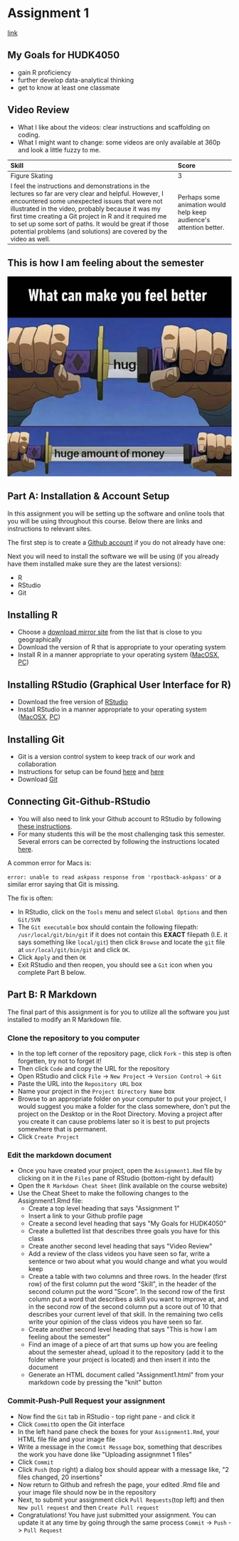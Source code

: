 # Assignment 1
[link](https://github.com/Cypress2019) 

## My Goals for HUDK4050
* gain R proficiency
* further develop data-analytical thinking
* get to know at least one classmate

## Video Review
* What I like about the videos: clear instructions and scaffolding on coding. 
* What I might want to change: some videos are only available at 360p and look a little fuzzy to me. 


|Skill           |              Score|
|:---------------|:------------------|
|Figure Skating  |                3  |
| I feel the instructions and demonstrations in the lectures so far are very clear and helpful. However, I encountered some unexpected issues that were not illustrated in the video, probably because it was my first time creating a Git project in R and it required me to set up some sort of paths. It would be great if those potential problems (and solutions) are covered by the video as well.   | Perhaps some animation would help keep audience's attention better. |


## This is how I am feeling about the semester

![My Feelings](https://github.com/Cypress2019/assignment1/blob/master/q.jpg)

## Part A: Installation & Account Setup

In this assignment you will be setting up the software and online tools that you will be using throughout this course. Below there are links and instructions to relevant sites.

The first step is to create a [Github account](https://github.com/join?source=header) if you do not already have one: 

Next you will need to install the software we will be using (if you already have them installed make sure they are the latest versions):
   * R
   * RStudio
   * Git
   
## Installing R
* Choose a [download mirror site](https://cran.r-project.org/mirrors.html) from the list that is close to you geographically  
* Download the version of R that is appropriate to your operating system
* Install R in a manner appropriate to your operating system ([MacOSX](https://youtu.be/Ywj6yNfc5nM), [PC](https://youtu.be/5ZbjUEg4a1g))

## Installing RStudio (Graphical User Interface for R)
* Download the free version of [RStudio](https://www.rstudio.com/products/rstudio/download/)
* Install RStudio in a manner appropriate to your operating system ([MacOSX](https://youtu.be/Ywj6yNfc5nM), [PC](https://youtu.be/5ZbjUEg4a1g))

## Installing Git
* Git is a version control system to keep track of our work and collaboration
* Instructions for setup can be found [here](https://help.github.com/articles/set-up-git/) and [here](https://git-scm.com/book/en/v2/Getting-Started-Installing-Git)
* Download [Git](https://git-scm.com/downloads) 

## Connecting Git-Github-RStudio
* You will also need to link your Github account to RStudio by following [these instructions](https://support.rstudio.com/hc/en-us/articles/200532077-Version-Control-with-Git-and-SVN).
* For many students this will be the most challenging task this semester. Several errors can be corrected by following the instructions located [here](http://happygitwithr.com/troubleshooting.html).

A common error for Macs is: 

`error: unable to read askpass response from 'rpostback-askpass'` or a similar error saying that Git is missing.

The fix is often:

* In RStudio, click on the `Tools` menu and select `Global Options` and then `Git/SVN`
* The `Git executable` box should contain the following filepath: `/usr/local/git/bin/git` if it does not contain this **EXACT** filepath (I.E. it says something like `local/git`) then click `Browse` and locate the `git` file at `usr/local/git/bin/git` and click `OK`.
* Click `Apply` and then `OK`
* Exit RStudio and then reopen, you should see a `Git` icon when you complete Part B below.

## Part B: R Markdown

The final part of this assignment is for you to utilize all the software you just installed to modify an R Markdown file.

### Clone the repository to you computer
* In the top left corner of the repository page, click `Fork` - this step is often forgetten, try not to forget it!
* Then click `Code` and copy the URL for the repository
* Open RStudio and click `File` -> `New Project` -> `Version Control` -> `Git`
* Paste the URL into the `Repository URL` box
* Name your project in the `Project Directory Name` box
* Browse to an appropriate folder on your computer to put your project, I would suggest you make a folder for the class somewhere, don't put the project on the Desktop or in the Root Directory. Moving a project after you create it can cause problems later so it is best to put projects somewhere that is permanent.
* Click `Create Project`

### Edit the markdown document
* Once you have created your project, open the `Assignment1.Rmd` file by clicking on it in the `Files` pane of RStudio (bottom-right by default)
* Open the `R Markdown Cheat Sheet` (link available on the course website)
* Use the Cheat Sheet to make the following changes to the Assignment1.Rmd file:
  * Create a top level heading that says "Assignment 1"
  * Insert a link to your Github profile page
  * Create a second level heading that says "My Goals for HUDK4050"
  * Create a bulletted list that describes three goals you have for this class
  * Create another second level heading that says "Video Review"
  * Add a review of the class videos you have seen so far, write a sentence or two about what you would change and what you would keep
  * Create a table with two columns and three rows. In the header (first row) of the first column put the word "Skill", in the header of the second column put the word "Score". In the second row of the first column put a word that describes a skill you want to improve at, and in the second row of the second column put a score out of 10 that describes your current level of that skill. In the remaining two cells write your opinion of the class videos you have seen so far. 
  * Create another second level heading that says "This is how I am feeling about the semester"
  * Find an image of a piece of art that sums up how you are feeling about the semester ahead, upload it to the repository (add it to the folder where your project is located) and then insert it into the document
  * Generate an HTML document called "Assignment1.html" from your markdown code by pressing the "knit" button
  
### Commit-Push-Pull Request your assignment
* Now find the `Git` tab in RStudio - top right pane - and click it
* Click `Commit`to open the Git interface
* In the left hand pane check the boxes for your `Assignment1.Rmd`, your HTML file file and your image file
* Write a message in the `Commit Message` box, something that describes the work you have done like "Uploading assignmnet 1 files"
* Click `Commit`
* Click `Push` (top right) a dialog box should appear with a message like, "2 files changed, 20 insertions"
* Now return to Github and refresh the page, your edited .Rmd file and your image file should now be in the repository
* Next, to submit your assignment click `Pull Requests`(top left) and then `New pull request` and then `Create Pull request`
* Congratulations! You have just submitted your assignment. You can update it at any time by going through the same process `Commit` -> `Push` -> `Pull Request`


